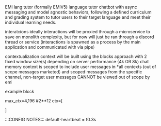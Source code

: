 
EMI lang tutor (formally EMIV5)
language tutor chatbot with async messaging and model agnostic behaviors,
following a defined curriculum and grading system to tutor users to their target language
and meet their individual learning needs.

interatcions
ideally interactions will be proxied through a microservice to save on monolith complexity, but for now will just be ran through a discord thread or service
(interactions is spawned as a process by the main application and communicated with via pipe)


contextualization
context will be built using the blocks approach with 2 fixed window size(s) depending on server performance (4k OR 8k)
chat memory context is scoped to include user messages in *all contexts (out of scope messages marketed)
and scoped messages from the specific channel, non-target user messages CANNOT be viewed out of scope by emi

example block

max_ctx=4,196 #2**12
ctx=[

]





:::CONFIG NOTES:::
default-heartbeat = f0.3s